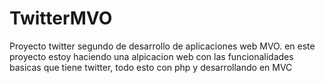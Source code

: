 # TwitterMVO
Proyecto twitter segundo de desarrollo de aplicaciones web MVO. en este proyecto estoy haciendo una alpicacion web con las funcionalidades basicas que tiene twitter, todo esto con php y desarrollando en MVC
